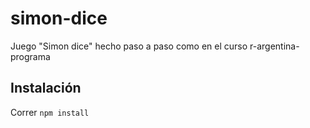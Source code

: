 # simon-dice

Juego "Simon dice" hecho paso a paso como en el curso r-argentina-programa

## Instalación

Correr `npm install`